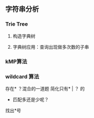 ## 字符串分析

### Trie Tree

1. 构造字典树

2. 字典树应用：查询出现做多次数的子串

### kMP算法

### wildcard 算法

存在* ？混合的一道题
简化只有* | ？ 的

* 匹配多还是少呢？

找出*号